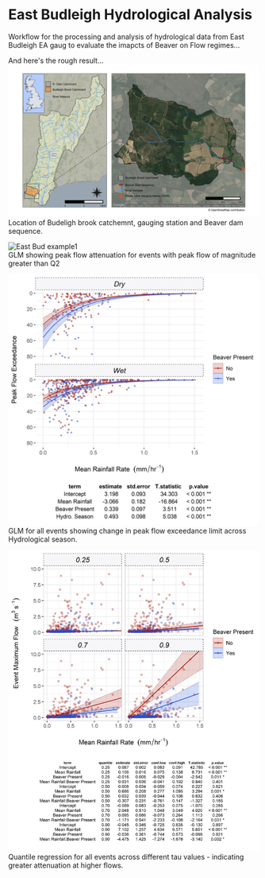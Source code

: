 # East Budleigh Hydrological Analysis

Workflow for the processing and analysis of hydrological data from East Budleigh EA gaug to evaluate the imapcts of Beaver on Flow regimes...

And here's the rough result...
![Bud Brook Location](7_Site_Location/exports/BudBrookLoc.jpg) 
Location of Budeligh brook catchemnt, gauging station and Beaver dam sequence.

![East Bud example1](6_Event_Stats/plots/Fig6.Q2Plus_glm.jpg)  
GLM showing peak flow attenuation for events with peak flow of magnitude greater than Q2  

![East Bud example2](6_Event_Stats/plots/Fig4.Excedence_Rain_Season.jpg)
GLM for all events showing change in peak flow exceedance limit across Hydrological season.

![East Bud example3](6_Event_Stats/plots/Fig5.QuantileReg.jpg)
Quantile regression for all events across different tau values - indicating greater attenuation at higher flows.